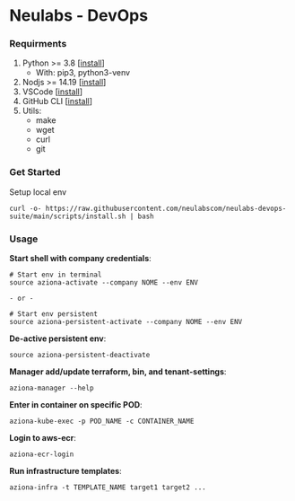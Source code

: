 # Neulabs - DevOps

### Requirments

1. Python >= 3.8 \[[install](https://www.python.org/downloads/)\]
    - With: pip3, python3-venv
2. Nodjs >= 14.19 \[[install](https://github.com/nvm-sh/nvm)\]
3. VSCode \[[install](https://code.visualstudio.com/download)\]
4. GitHub CLI \[[install](https://cli.github.com/)\]
5. Utils:
    - make
    - wget
    - curl
    - git

### Get Started

Setup local env

    curl -o- https://raw.githubusercontent.com/neulabscom/neulabs-devops-suite/main/scripts/install.sh | bash


### Usage

**Start shell with company credentials**:

    # Start env in terminal
    source aziona-activate --company NOME --env ENV

    - or - 

    # Start env persistent
    source aziona-persistent-activate --company NOME --env ENV

**De-active persistent env**:

    source aziona-persistent-deactivate


**Manager add/update terraform, bin, and tenant-settings**:

    aziona-manager --help


**Enter in container on specific POD**:

    aziona-kube-exec -p POD_NAME -c CONTAINER_NAME

**Login to aws-ecr**:

    aziona-ecr-login

**Run infrastructure templates**:

    aziona-infra -t TEMPLATE_NAME target1 target2 ...

